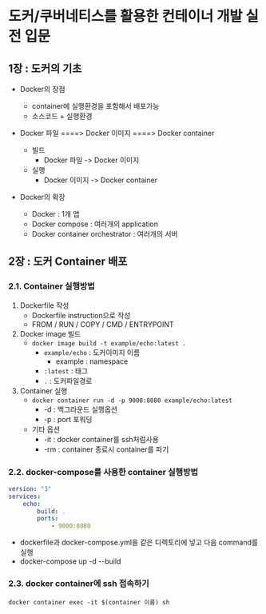 # 도커/쿠버네티스를 활용한 컨테이너 개발 실전 입문

## 1장 : 도커의 기초

* Docker의 장점
    * container에 실행환경을 포함해서 배포가능
    * 소스코드 + 실행환경

* Docker 파일 ====> Docker 이미지 ====> Docker container
    * 빌드
        * Docker 파일 -> Docker 이미지
    * 실행
        * Docker 이미지 -> Docker container

* Docker의 확장
    * Docker : 1개 앱
    * Docker compose : 여러개의 application
    * Docker container orchestrator : 여러개의 서버

## 2장 : 도커 Container 배포

### 2.1. Container 실행방법

1) Dockerfile 작성
    * Dockerfile instruction으로 작성
    * FROM / RUN / COPY / CMD / ENTRYPOINT
2) Docker image 빌드
    * ```docker image build -t example/echo:latest .```
        * ```example/echo``` : 도커이미지 이름
            * example : namespace
        * ```:latest``` : 태그
        * ```.``` : 도커파일경로
3) Container 실행
    * ```docker container run -d -p 9000:8080 example/echo:latest```
        * -d : 백그라운드 실행옵션
        * -p : port 포워딩
    * 기타 옵션
        * -it : docker container를 ssh처럼사용
        * -rm : container 종료시 container를 파기

### 2.2. docker-compose를 사용한 container 실행방법

```yml
version: "3"
services:
    echo:
        build: .
        ports:
            - 9000:8080
```

* dockerfile과 docker-compose.yml을 같은 디렉토리에 넣고 다음 command를 실행
* docker-compose up -d --build

### 2.3. docker container에 ssh 접속하기

```docker container exec -it $(container 이름) sh```

